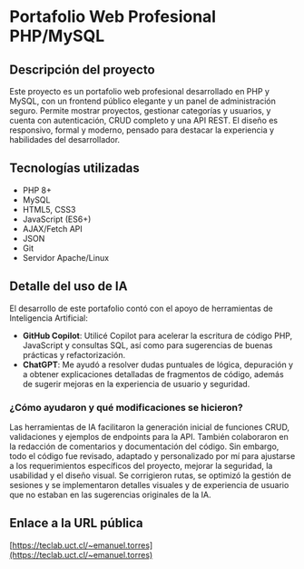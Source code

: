 # Portafolio Web Profesional PHP/MySQL

## Descripción del proyecto
Este proyecto es un portafolio web profesional desarrollado en PHP y MySQL, con un frontend público elegante y un panel de administración seguro. Permite mostrar proyectos, gestionar categorías y usuarios, y cuenta con autenticación, CRUD completo y una API REST. El diseño es responsivo, formal y moderno, pensado para destacar la experiencia y habilidades del desarrollador.

## Tecnologías utilizadas
- PHP 8+
- MySQL
- HTML5, CSS3 
- JavaScript (ES6+)
- AJAX/Fetch API
- JSON
- Git
- Servidor Apache/Linux

## Detalle del uso de IA
El desarrollo de este portafolio contó con el apoyo de herramientas de Inteligencia Artificial:

- **GitHub Copilot**: Utilicé Copilot para acelerar la escritura de código PHP, JavaScript y consultas SQL, así como para sugerencias de buenas prácticas y refactorización.
- **ChatGPT**: Me ayudó a resolver dudas puntuales de lógica, depuración y a obtener explicaciones detalladas de fragmentos de código, además de sugerir mejoras en la experiencia de usuario y seguridad.

### ¿Cómo ayudaron y qué modificaciones se hicieron?
Las herramientas de IA facilitaron la generación inicial de funciones CRUD, validaciones y ejemplos de endpoints para la API. También colaboraron en la redacción de comentarios y documentación del código. Sin embargo, todo el código fue revisado, adaptado y personalizado por mí para ajustarse a los requerimientos específicos del proyecto, mejorar la seguridad, la usabilidad y el diseño visual. Se corrigieron rutas, se optimizó la gestión de sesiones y se implementaron detalles visuales y de experiencia de usuario que no estaban en las sugerencias originales de la IA.

## Enlace a la URL pública
[https://teclab.uct.cl/~emanuel.torres](https://teclab.uct.cl/~emanuel.torres)
